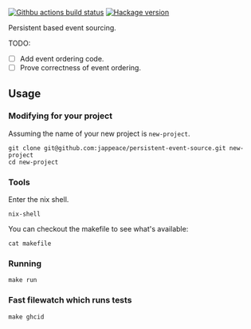[![Githbu actions build status](https://img.shields.io/github/workflow/status/jappeace/persistent-event-source/Test)](https://github.com/jappeace/persist-event-source/actions)
[![Hackage version](https://img.shields.io/hackage/v/template.svg?label=Hackage)](https://hackage.haskell.org/package/persistent-event-source) 

Persistent based event sourcing.

TODO:

+ [ ] Add event ordering code.
+ [ ] Prove correctness of event ordering.

## Usage

### Modifying for your project
Assuming the name of your new project is `new-project`.

```
git clone git@github.com:jappeace/persistent-event-source.git new-project
cd new-project
```

### Tools
Enter the nix shell.
```
nix-shell
```
You can checkout the makefile to see what's available:
```
cat makefile
```

### Running
```
make run
```

### Fast filewatch which runs tests
```
make ghcid
```
